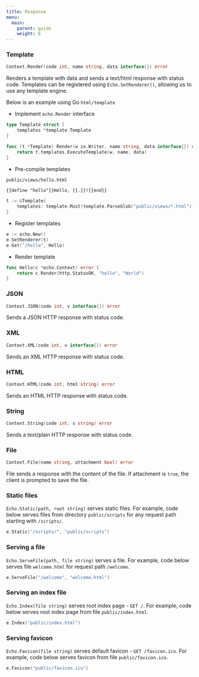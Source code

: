 ```yaml
---
title: Response
menu:
  main:
    parent: guide
    weight: 6
---
```


### Template

```go
Context.Render(code int, name string, data interface{}) error
```
Renders a template with data and sends a text/html response with status code. Templates
can be registered using `Echo.SetRenderer()`, allowing us to use any template engine.

Below is an example using Go `html/template`

- Implement `echo.Render` interface

```go
type Template struct {
    templates *template.Template
}

func (t *Template) Render(w io.Writer, name string, data interface{}) error {
	return t.templates.ExecuteTemplate(w, name, data)
}
```

- Pre-compile templates

`public/views/hello.html`

```html
{{define "hello"}}Hello, {{.}}!{{end}}
```

```go
t := &Template{
    templates: template.Must(template.ParseGlob("public/views/*.html")),
}
```

- Register templates

```go
e := echo.New()
e.SetRenderer(t)
e.Get("/hello", Hello)
```

- Render template

```go
func Hello(c *echo.Context) error {
	return c.Render(http.StatusOK, "hello", "World")
}
```

### JSON

```go
Context.JSON(code int, v interface{}) error
```

Sends a JSON HTTP response with status code.

### XML

```go
Context.XML(code int, v interface{}) error
```

Sends an XML HTTP response with status code.

### HTML

```go
Context.HTML(code int, html string) error
```

Sends an HTML HTTP response with status code.

### String

```go
Context.String(code int, s string) error
```

Sends a text/plain HTTP response with status code.

### File

```go
Context.File(name string, attachment bool) error
```

File sends a response with the content of the file. If attachment is `true`, the client
is prompted to save the file.

### Static files

`Echo.Static(path, root string)` serves static files. For example, code below serves
files from directory `public/scripts` for any request path starting with `/scripts/`.

```go
e.Static("/scripts/", "public/scripts")
```

### Serving a file

`Echo.ServeFile(path, file string)` serves a file. For example, code below serves
file `welcome.html` for request path `/welcome`.

```go
e.ServeFile("/welcome", "welcome.html")
```

### Serving an index file

`Echo.Index(file string)` serves root index page - `GET /`. For example, code below
serves root index page from file `public/index.html`.

```go
e.Index("public/index.html")
```

### Serving favicon

`Echo.Favicon(file string)` serves default favicon - `GET /favicon.ico`. For example,
code below serves favicon from file `public/favicon.ico`.

```go
e.Favicon("public/favicon.ico")
```
